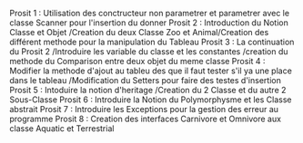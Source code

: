 Prosit 1 : Utilisation des conctructeur non parametrer et parametrer avec le classe Scanner pour l'insertion du donner Prosit 2 : Introduction du Notion Classe et Objet /Creation du deux Classe Zoo et Animal/Creation des différent methode pour la manipulation du Tableau Prosit 3 : La continuation du Prosit 2 /Introduire les variable du classe et les constantes /creation du methode du Comparison entre deux objet du meme classe Prosit 4 : Modifier la methode d'ajout au tableu des que il faut tester s'il ya une place dans le tableau /Modification du Setters pour faire des testes d'insertion Prosit 5 : Intoduire la notion d'heritage /Creation du 2 Classe et du autre 2 Sous-Classe Prosit 6 : Introduire la Notion du Polymorphysme et les Classe abstrait Prosit 7 : Introduire les Exceptions pour la gestion des erreur au programme Prosit 8 : Creation des interfaces Carnivore et Omnivore aux classe Aquatic et Terrestrial
